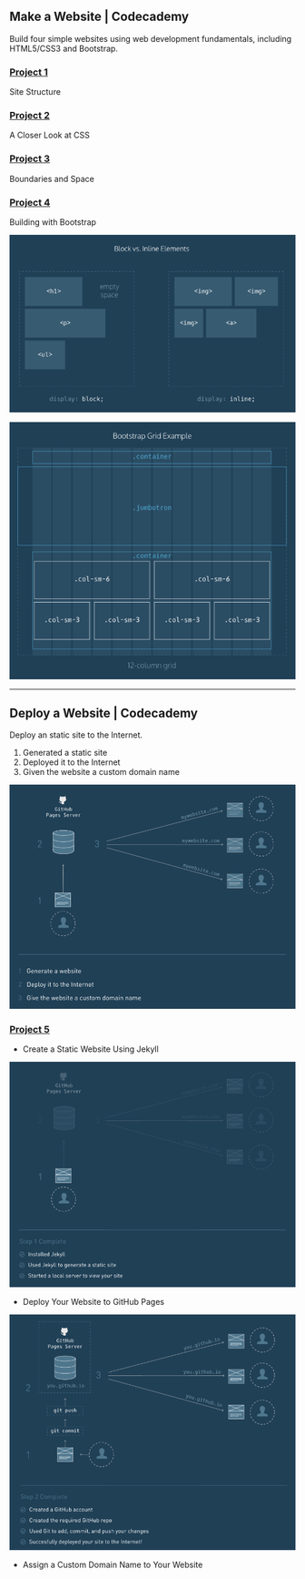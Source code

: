 ## Make a Website | Codecademy

Build four simple websites using web development fundamentals, including HTML5/CSS3 and Bootstrap.

### [Project 1](https://github.com/meliodaseren/front-end-web-tutorials/tree/master/project_1)

Site Structure


### [Project 2](https://github.com/meliodaseren/front-end-web-tutorials/tree/master/project_2)

A Closer Look at CSS

### [Project 3](https://github.com/meliodaseren/front-end-web-tutorials/tree/master/project_3)

Boundaries and Space

### [Project 4](https://github.com/meliodaseren/front-end-web-tutorials/tree/master/project_4)

Building with Bootstrap

![Display: Block v.s. inline](./images/block_vs_inline.png "Block v.s. inline")

![Bootstrap Grid Example](./images/bootstrap_grid_example.png "Bootstrap Grid Example")

---

## Deploy a Website | Codecademy

Deploy an static site to the Internet.

1. Generated a static site
2. Deployed it to the Internet
3. Given the website a custom domain name

![Deploying: Overview](./images/Deploy_overview.png)

### [Project 5](https://github.com/meliodaseren/front-end-web-tutorials/tree/master/project_5)

* Create a Static Website Using Jekyll

![Deploying: Review](./images/Deploy_review.png)

* Deploy Your Website to GitHub Pages

![Deploying: GitHub Pages](./images/Deploy_github.png)

* Assign a Custom Domain Name to Your Website
